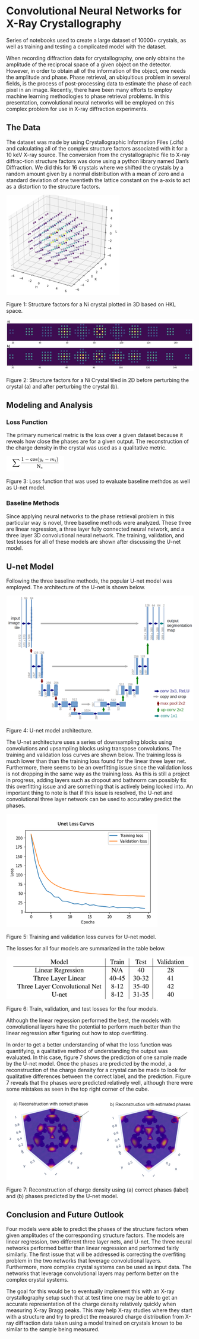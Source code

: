 # Convolutional Neural Networks for X-Ray Crystallography
Series of notebooks used to create a large dataset of 10000+ crystals, as well as training and testing a complicated model with the dataset.

When recording diffraction data for crystallography, one only obtains the amplitude of the reciprocal space of a given object on the detector. However, in order to obtain all of the information of the object, one needs the amplitude and phase. Phase retrieval, an ubiquitious problem in several fields, is the process of post-processing data to estimate the phase of each pixel in an image. Recently, there have been many efforts to employ machine learning methodlogies to phase retrieval problems. In this presentation, convolutional neural networks will be employed on this complex problem for use in X-ray diffraction experiments.

## The Data

The dataset was made by using Crystallographic Information Files (.cifs) and calculating all of the complex structure factors associated with it for a 10 keV X-ray source.  The conversion from the crystallographic file to X-ray diffrac-tion structure factors was done using a python library named Dan’s Diffraction. We did this for 16 crystals where we shifted the crystals by a random amount given by a normal distribution with a mean of zero and a standard deviation of one twentieth the lattice constant on the a-axis to act as a distortion to the structure factors. 

![structure factors in 3D HKL space](./images/reciprocal_space_structure_factor_example.png)

Figure 1: Structure factors for a Ni crystal plotted in 3D based on HKL space.

![structure factors plotted in 2D](./images/Shifted_Nickel_Structure_Factors.JPG)

Figure 2: Structure factors for a Ni Crystal tiled in 2D before perturbing the crystal (a) and after perturbing the crystal (b).

## Modeling and Analysis

### Loss Function

The primary numerical metric is the loss over a given dataset because it reveals how close the phases are for a given output. The reconstruction of the charge density in the crystal was used as a qualitative metric.

![loss function used for evaluating the models](./images/loss_function.png)

Figure 3: Loss function that was used to evaluate baseline methdos as well as U-net model.

### Baseline Methods

Since applying neural networks to the phase retrieval problem in this particular way is novel, three baseline methods were analyzed. These three are linear regression, a three layer fully connected neural network, and a three layer 3D convolutional neural network. The training, validation, and test losses for all of these models are shown after discussing the U-net model.

## U-net Model

Following the three baseline methods, the popular U-net model was employed. The architecture of the U-net is shown below. 

![U-net model architecture](./images/U-net.png)

Figure 4: U-net model architecture.

The U-net architecture uses a series of downsampling blocks using convolutions and upsampling blocks using transpose convolutions. The training and validation loss curves are shown below. The training loss is much lower than than the training loss found for the linear three layer net. Furthermore, there seems to be an overfitting issue since the validation loss is not dropping in the same way as the training loss. As this is still a project in progress, adding layers such as dropout and bathnorm can possibly fix this overfitting issue and are something that is actively being looked into. An important thing to note is that if this issue is resolved, the U-net and convolutional three layer network can be used to accuratley predict the phases.

![Unet loss](./images/Unet_loss_methods_section_v2.png)

Figure 5: Training and validation loss curves for U-net model.

The losses for all four models are summarized in the table below. 

![Training, validation, and test loss for all four models](./images/loss_table2.png)

Figure 6: Train, validation, and test losses for the four models.

Although the linear regression performed the best, the models with convolutional layers have the potential to perform much better than the linear regression after figuring out how to stop overfitting. 

In order to get a better understanding of what the loss function was quantifying, a qualitative method of understanding the output was evaluated. In this case, figure 7 shows the prediction of one sample made by the U-net model. Once the phases are predicted by the model, a reconstruction of the charge density for a crystal can be made to look for qualitative differences between the correct label, and the prediction. Figure 7 reveals that the phases were predicted relatively well, although there were some mistakes as seen in the top right corner of the cube.  

![Charge density reconstructions of crystals](./images/density_reconstructions.png)

Figure 7: Reconstruction of charge density using (a) correct phases (label) and (b) phases predicted by the U-net model.

## Conclusion and Future Outlook

Four models were able to predict the phases of the structure factors when given amplitudes of the corresponding structure factors. The models are linear regression, two different three layer nets, and U-net. The three neural networks performed better than linear regression and performed fairly similarly. The first issue that will be addressed is correcting the overfiting problem in the two networks that leverage convolutional layers. Furthermore, more complex crystal systems can be used as input data. The networks that leverage convolutional layers may perform better on the complex crystal systems. 

The goal for this would be to eventually implement this with an X-ray crystallography setup such that at test time one may be able to get an accurate representation of the charge density relatively quickly when measuring X-ray Bragg peaks. This may help X-ray studies where they start with a structure and try to predict the measured charge distribution from X-ray diffraction data taken using a model trained on crystals known to be similar to the sample being measured.